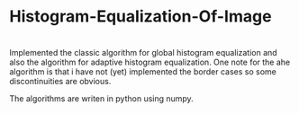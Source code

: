 # Histogram-Equalization-Of-Image
#
Implemented the classic algorithm for global histogram equalization and also the algorithm for adaptive histogram equalization. 
One note for the ahe algorithm is that i have not (yet) implemented the border cases so some discontinuities are obvious. 

The algorithms are writen in python using numpy.
